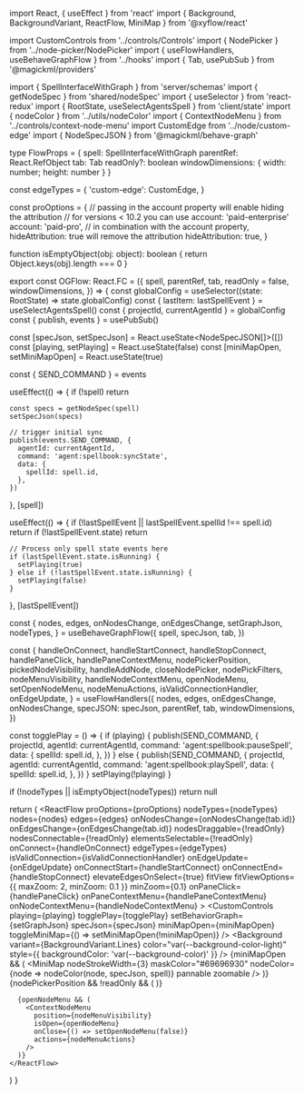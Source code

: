 import React, { useEffect } from 'react'
import { Background, BackgroundVariant, ReactFlow, MiniMap } from '@xyflow/react'

import CustomControls from '../controls/Controls'
import { NodePicker } from '../node-picker/NodePicker'
import { useFlowHandlers, useBehaveGraphFlow } from '../hooks'
import { Tab, usePubSub } from '@magickml/providers'

import { SpellInterfaceWithGraph } from 'server/schemas'
import { getNodeSpec } from 'shared/nodeSpec'
import { useSelector } from 'react-redux'
import { RootState, useSelectAgentsSpell } from 'client/state'
import { nodeColor } from '../utils/nodeColor'
import { ContextNodeMenu } from '../controls/context-node-menu'
import CustomEdge from '../node/custom-edge'
import { NodeSpecJSON } from '@magickml/behave-graph'

type FlowProps = {
spell: SpellInterfaceWithGraph
parentRef: React.RefObject<HTMLDivElement>
tab: Tab
readOnly?: boolean
windowDimensions: { width: number; height: number }
}

const edgeTypes = {
'custom-edge': CustomEdge,
}

const proOptions = {
// passing in the account property will enable hiding the attribution
// for versions < 10.2 you can use account: 'paid-enterprise'
account: 'paid-pro',
// in combination with the account property, hideAttribution: true will remove the attribution
hideAttribution: true,
}

function isEmptyObject(obj: object): boolean {
return Object.keys(obj).length === 0
}

export const OGFlow: React.FC<FlowProps> = ({
spell,
parentRef,
tab,
readOnly = false,
windowDimensions,
}) => {
const globalConfig = useSelector((state: RootState) => state.globalConfig)
const { lastItem: lastSpellEvent } = useSelectAgentsSpell()
const { projectId, currentAgentId } = globalConfig
const { publish, events } = usePubSub()

const [specJson, setSpecJson] = React.useState<NodeSpecJSON[]>([])
const [playing, setPlaying] = React.useState(false)
const [miniMapOpen, setMiniMapOpen] = React.useState(true)

const { SEND_COMMAND } = events

useEffect(() => {
if (!spell) return

    const specs = getNodeSpec(spell)
    setSpecJson(specs)

    // trigger initial sync
    publish(events.SEND_COMMAND, {
      agentId: currentAgentId,
      command: 'agent:spellbook:syncState',
      data: {
        spellId: spell.id,
      },
    })

}, [spell])

useEffect(() => {
if (!lastSpellEvent || lastSpellEvent.spellId !== spell.id) return
if (!lastSpellEvent.state) return

    // Process only spell state events here
    if (lastSpellEvent.state.isRunning) {
      setPlaying(true)
    } else if (!lastSpellEvent.state.isRunning) {
      setPlaying(false)
    }

}, [lastSpellEvent])

const {
nodes,
edges,
onNodesChange,
onEdgesChange,
setGraphJson,
nodeTypes,
} = useBehaveGraphFlow({
spell,
specJson,
tab,
})

const {
handleOnConnect,
handleStartConnect,
handleStopConnect,
handlePaneClick,
handlePaneContextMenu,
nodePickerPosition,
pickedNodeVisibility,
handleAddNode,
closeNodePicker,
nodePickFilters,
nodeMenuVisibility,
handleNodeContextMenu,
openNodeMenu,
setOpenNodeMenu,
nodeMenuActions,
isValidConnectionHandler,
onEdgeUpdate,
} = useFlowHandlers({
nodes,
edges,
onEdgesChange,
onNodesChange,
specJSON: specJson,
parentRef,
tab,
windowDimensions,
})

const togglePlay = () => {
if (playing) {
publish(SEND_COMMAND, {
projectId,
agentId: currentAgentId,
command: 'agent:spellbook:pauseSpell',
data: {
spellId: spell.id,
},
})
} else {
publish(SEND_COMMAND, {
projectId,
agentId: currentAgentId,
command: 'agent:spellbook:playSpell',
data: {
spellId: spell.id,
},
})
}
setPlaying(!playing)
}

if (!nodeTypes || isEmptyObject(nodeTypes)) return null

return (
<ReactFlow
proOptions={proOptions}
nodeTypes={nodeTypes}
nodes={nodes}
edges={edges}
onNodesChange={onNodesChange(tab.id)}
onEdgesChange={onEdgesChange(tab.id)}
nodesDraggable={!readOnly}
nodesConnectable={!readOnly}
elementsSelectable={!readOnly}
onConnect={handleOnConnect}
edgeTypes={edgeTypes}
isValidConnection={isValidConnectionHandler}
onEdgeUpdate={onEdgeUpdate}
onConnectStart={handleStartConnect}
onConnectEnd={handleStopConnect}
elevateEdgesOnSelect={true}
fitView
fitViewOptions={{ maxZoom: 2, minZoom: 0.1 }}
minZoom={0.1}
onPaneClick={handlePaneClick}
onPaneContextMenu={handlePaneContextMenu}
onNodeContextMenu={handleNodeContextMenu} >
<CustomControls
playing={playing}
togglePlay={togglePlay}
setBehaviorGraph={setGraphJson}
specJson={specJson}
miniMapOpen={miniMapOpen}
toggleMiniMap={() => setMiniMapOpen(!miniMapOpen)}
/>
<Background
variant={BackgroundVariant.Lines}
color="var(--background-color-light)"
style={{ backgroundColor: 'var(--background-color)' }}
/>
{miniMapOpen && (
<MiniMap
nodeStrokeWidth={3}
maskColor="#69696930"
nodeColor={node => nodeColor(node, specJson, spell)}
pannable
zoomable
/>
)}
{nodePickerPosition && !readOnly && (
<NodePicker
          position={nodePickerPosition}
          pickedNodePosition={pickedNodeVisibility}
          filters={nodePickFilters}
          onPickNode={handleAddNode}
          onClose={closeNodePicker}
          specJSON={specJson}
        />
)}

      {openNodeMenu && (
        <ContextNodeMenu
          position={nodeMenuVisibility}
          isOpen={openNodeMenu}
          onClose={() => setOpenNodeMenu(false)}
          actions={nodeMenuActions}
        />
      )}
    </ReactFlow>

)
}
